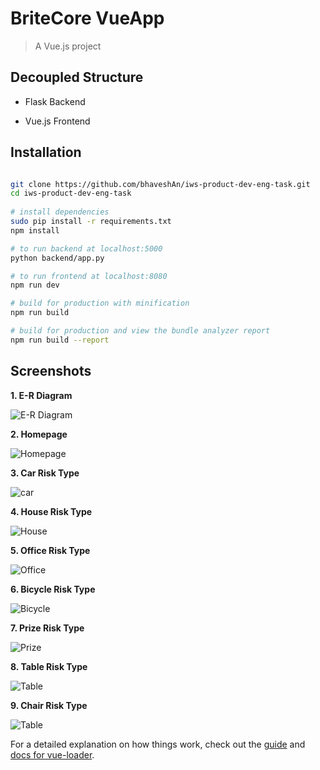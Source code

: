 # BriteCore VueApp

> A Vue.js project

## Decoupled Structure

- Flask Backend

- Vue.js Frontend

## Installation
 
``` bash

git clone https://github.com/bhaveshAn/iws-product-dev-eng-task.git
cd iws-product-dev-eng-task
 
# install dependencies
sudo pip install -r requirements.txt
npm install

# to run backend at localhost:5000
python backend/app.py

# to run frontend at localhost:8080
npm run dev

# build for production with minification
npm run build

# build for production and view the bundle analyzer report
npm run build --report
```
## Screenshots

**1. E-R Diagram**

![E-R Diagram](https://image.ibb.co/ePKKWH/E_R_diagram.png)

**2. Homepage**

![Homepage](https://image.ibb.co/d184Fc/homepage.png)

**3. Car Risk Type**

![car](https://image.ibb.co/bB4yO7/car_new.png)

**4. House Risk Type**

![House](https://image.ibb.co/e7bOqn/house_new.png)

**5. Office Risk Type**

![Office](https://image.ibb.co/fVLzVn/office_new.png)

**6. Bicycle Risk Type**

![Bicycle](https://image.ibb.co/ko3Q37/bicycle_new.png)

**7. Prize Risk Type**

![Prize](https://image.ibb.co/jSm6An/prize_new.png)

**8. Table Risk Type**

![Table](https://image.ibb.co/eFC7GS/table_new.png)

**9. Chair Risk Type**

![Table](https://image.ibb.co/jJS4Vn/chair_new.png)

For a detailed explanation on how things work, check out the [guide](http://vuejs-templates.github.io/webpack/) and [docs for vue-loader](http://vuejs.github.io/vue-loader).












